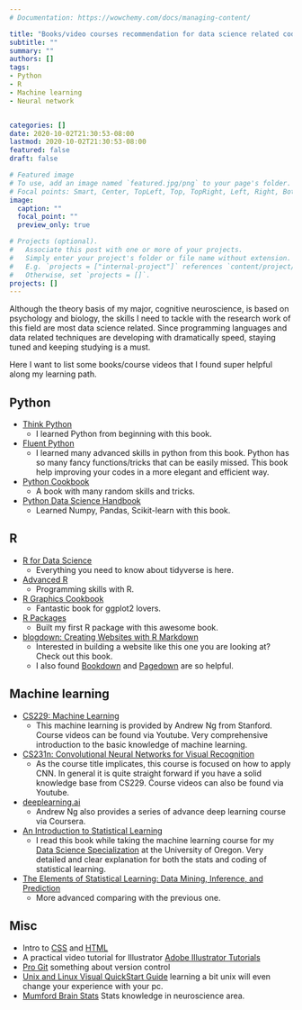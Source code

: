 ```yaml
---
# Documentation: https://wowchemy.com/docs/managing-content/

title: "Books/video courses recommendation for data science related coding/machine learning/stats"
subtitle: ""
summary: ""
authors: []
tags: 
- Python
- R
- Machine learning
- Neural network


categories: []
date: 2020-10-02T21:30:53-08:00
lastmod: 2020-10-02T21:30:53-08:00
featured: false
draft: false

# Featured image
# To use, add an image named `featured.jpg/png` to your page's folder.
# Focal points: Smart, Center, TopLeft, Top, TopRight, Left, Right, BottomLeft, Bottom, BottomRight.
image:
  caption: ""
  focal_point: ""
  preview_only: true

# Projects (optional).
#   Associate this post with one or more of your projects.
#   Simply enter your project's folder or file name without extension.
#   E.g. `projects = ["internal-project"]` references `content/project/deep-learning/index.md`.
#   Otherwise, set `projects = []`.
projects: []
---
```


Although the theory basis of my major, cognitive neuroscience, is based on psychology and biology, the skills I need to tackle with the research work of this field are most data science related. Since programming languages and data related techniques are  developing with dramatically speed, staying tuned and keeping studying is a must. 

Here I want to list some books/course videos that I found super helpful along my learning path.

## Python
* [Think Python](https://greenteapress.com/wp/think-python-2e/)
    * I learned Python from beginning with this book.
* [Fluent Python](https://www.oreilly.com/library/view/fluent-python/9781491946237/)
    * I learned many advanced skills in python from this book. Python has so many fancy functions/tricks that can be easily missed. This book help improving your codes in a more elegant and efficient way.
* [Python Cookbook](https://www.oreilly.com/library/view/python-cookbook-3rd/9781449357337/)
    * A book with many random skills and tricks.
* [Python Data Science Handbook](https://jakevdp.github.io/PythonDataScienceHandbook/)
    * Learned Numpy, Pandas, Scikit-learn with this book.


## R
* [R for Data Science](https://r4ds.had.co.nz)
    * Everything you need to know about tidyverse is here.
* [Advanced R](https://adv-r.hadley.nz)
    * Programming skills with R.
* [R Graphics Cookbook](https://r-graphics.org)
    * Fantastic book for ggplot2 lovers.
* [R Packages](https://r-pkgs.org)
    * Built my first R package with this awesome book.
* [blogdown: Creating Websites with R Markdown](https://bookdown.org/yihui/blogdown/)
    * Interested in building a website like this one you are looking at? Check out this book. 
    * I also found [Bookdown](https://bookdown.org) and [Pagedown](https://pagedown.rbind.io) are so helpful.


## Machine learning
* [CS229: Machine Learning](http://cs229.stanford.edu)
    * This machine learning is provided by Andrew Ng from Stanford. Course videos can be found via Youtube. Very comprehensive introduction to the basic knowledge of machine learning.
* [CS231n: Convolutional Neural Networks for Visual Recognition](http://cs231n.stanford.edu)
    * As the course title implicates, this course is focused on how to apply CNN. In general it is quite straight forward if you have a solid knowledge base from CS229. Course videos can also be found via Youtube.
* [deeplearning.ai](https://www.deeplearning.ai)
    * Andrew Ng also provides a series of advance deep learning course via Coursera.
* [An Introduction to Statistical Learning](https://www.statlearning.com)
    * I read this book while taking the machine learning course for my [Data Science Specialization](https://github.com/uo-datasci-specialization/) at the University of Oregon. Very detailed and clear explanation for both the stats and coding of statistical learning.
* [The Elements of Statistical Learning: Data Mining, Inference, and Prediction](https://web.stanford.edu/~hastie/ElemStatLearn/)
    * More advanced comparing with the previous one.
    

## Misc
* Intro to [CSS](https://developer.mozilla.org/en-US/docs/Learn/Getting_started_with_the_web/CSS_basics) and [HTML](https://developer.mozilla.org/en-US/docs/Learn/Getting_started_with_the_web/HTML_basics)
* A practical video tutorial for Illustrator [Adobe Illustrator Tutorials](https://www.youtube.com/playlist?list=PLnLzAhQDUqEC_yMyn_QvMzUgGykJkvI0F)
* [Pro Git](https://git-scm.com/book/en/v2) something about version control
* [Unix and Linux Visual QuickStart Guide](https://www.oreilly.com/library/view/unix-and-linux/9780133793871/) learning a bit unix will even change your experience with your pc.
* [Mumford Brain Stats](https://www.youtube.com/c/mumfordbrainstats) Stats knowledge in neuroscience area.